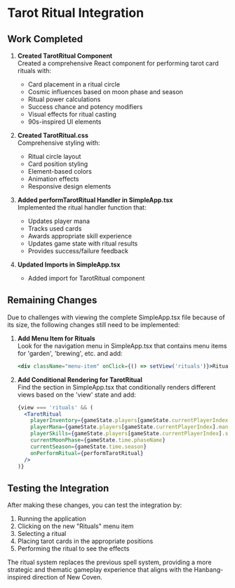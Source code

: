 # Tarot Ritual Integration

## Work Completed

1. **Created TarotRitual Component**  
   Created a comprehensive React component for performing tarot card rituals with:
   - Card placement in a ritual circle
   - Cosmic influences based on moon phase and season
   - Ritual power calculations
   - Success chance and potency modifiers
   - Visual effects for ritual casting
   - 90s-inspired UI elements

2. **Created TarotRitual.css**  
   Comprehensive styling with:
   - Ritual circle layout
   - Card position styling
   - Element-based colors
   - Animation effects
   - Responsive design elements

3. **Added performTarotRitual Handler in SimpleApp.tsx**  
   Implemented the ritual handler function that:
   - Updates player mana
   - Tracks used cards
   - Awards appropriate skill experience
   - Updates game state with ritual results
   - Provides success/failure feedback

4. **Updated Imports in SimpleApp.tsx**  
   - Added import for TarotRitual component

## Remaining Changes

Due to challenges with viewing the complete SimpleApp.tsx file because of its size, the following changes still need to be implemented:

1. **Add Menu Item for Rituals**  
   Look for the navigation menu in SimpleApp.tsx that contains menu items for 'garden', 'brewing', etc. and add:
   ```jsx
   <div className="menu-item" onClick={() => setView('rituals')}>Rituals</div>
   ```

2. **Add Conditional Rendering for TarotRitual**  
   Find the section in SimpleApp.tsx that conditionally renders different views based on the 'view' state and add:
   ```jsx
   {view === 'rituals' && (
     <TarotRitual
       playerInventory={gameState.players[gameState.currentPlayerIndex].inventory}
       playerMana={gameState.players[gameState.currentPlayerIndex].mana}
       playerSkills={gameState.players[gameState.currentPlayerIndex].skills}
       currentMoonPhase={gameState.time.phaseName}
       currentSeason={gameState.time.season}
       onPerformRitual={performTarotRitual}
     />
   )}
   ```

## Testing the Integration

After making these changes, you can test the integration by:

1. Running the application
2. Clicking on the new "Rituals" menu item
3. Selecting a ritual
4. Placing tarot cards in the appropriate positions
5. Performing the ritual to see the effects

The ritual system replaces the previous spell system, providing a more strategic and thematic gameplay experience that aligns with the Hanbang-inspired direction of New Coven.